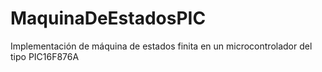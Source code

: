 # MaquinaDeEstadosPIC
Implementación de máquina de estados finita en un microcontrolador del tipo PIC16F876A
